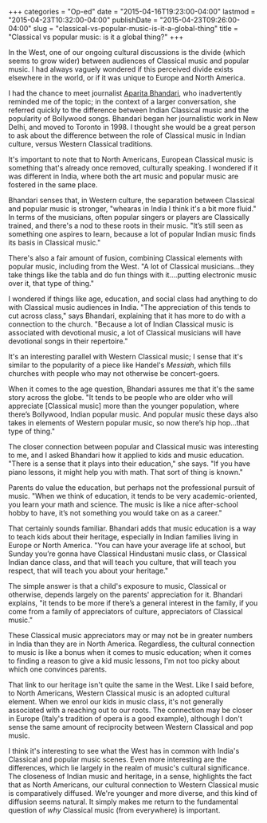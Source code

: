 +++
categories = "Op-ed"
date = "2015-04-16T19:23:00-04:00"
lastmod = "2015-04-23T10:32:00-04:00"
publishDate = "2015-04-23T09:26:00-04:00"
slug = "classical-vs-popular-music-is-it-a-global-thing"
title = "Classical vs popular music: is it a global thing?"
+++

In the West, one of our ongoing cultural discussions is the divide (which seems to grow wider) between audiences of Classical music and popular music. I had always vaguely wondered if this perceived divide exists elsewhere in the world, or if it was unique to Europe and North America. 

I had the chance to meet journalist [Aparita Bhandari](http://www.aparita.com/), who inadvertently reminded me of the topic; in the context of a larger conversation, she referred quickly to the difference between Indian Classical music and the popularity of Bollywood songs. Bhandari began her journalistic work in New Delhi, and moved to Toronto in 1998. I thought she would be a great person to ask about the difference between the role of Classical music in Indian culture, versus Western Classical traditions.

It's important to note that to North Americans, European Classical music is something that's already once removed, culturally speaking. I wondered if it was different in India, where both the art music and popular music are fostered in the same place.

Bhandari senses that, in Western culture, the separation between Classical and popular music is stronger, "whearas in India I think it's a bit more fluid." In terms of the musicians, often popular singers or players are Classically trained, and there's a nod to these roots in their music. "It’s still seen as something one aspires to learn, because a lot of popular Indian music finds its basis in Classical music."

There's also a fair amount of fusion, combining Classical elements with popular music, including from the West. "A lot of Classical musicians...they take things like the tabla and do fun things with it….putting electronic music over it, that type of thing."

I wondered if things like age, education, and social class had anything to do with Classical music audiences in India. "The appreciation of this tends to cut across class," says Bhandari, explaining that it has more to do with a connection to the church. "Because a lot of Indian Classical music is associated with devotional music, a lot of Classical musicians will have devotional songs in their repertoire."

It's an interesting parallel with Western Classical music; I sense that it's similar to the popularity of a piece like Handel's *Messiah*, which fills churches with people who may not otherwise be concert-goers.

When it comes to the age question, Bhandari assures me that it's the same story across the globe. "It tends to be people who are older who will appreciate [Classical music] more than the younger population, where there’s Bollywood, Indian popular music. And popular music these days also takes in elements of Western popular music, so now there’s hip hop...that type of thing."

The closer connection between popular and Classical music was interesting to me, and I asked Bhandari how it applied to kids and music education. "There is a sense that it plays into their education," she says. "If you have piano lessons, it might help you with math. That sort of thing is known." 

Parents do value the education, but perhaps not the professional pursuit of music. "When we think of education, it tends to be very academic-oriented, you learn your math and science. The music is like a nice after-school hobby to have, it’s not something you would take on as a career."

That certainly sounds familiar. Bhandari adds that music education is a way to teach kids about their heritage, especially in Indian families living in Europe or North America. "You can have your average life at school, but Sunday you’re gonna have Classical Hindustani music class, or Classical Indian dance class, and that will teach you culture, that will teach you respect, that will teach you about your heritage."

The simple answer is that a child's exposure to music, Classical or otherwise, depends largely on the parents' appreciation for it. Bhandari explains, "it tends to be more if there’s a general interest in the family, if you come from a family of appreciators of culture, appreciators of Classical music."

These Classical music appreciators may or may not be in greater numbers in India than they are in North America. Regardless, the cultural connection to music is like a bonus when it comes to music education; when it comes to finding a reason to give a kid music lessons, I'm not too picky about which one convinces parents.

That link to our heritage isn't quite the same in the West. Like I said before, to North Americans, Western Classical music is an adopted cultural element. When we enrol our kids in music class, it's not generally associated with a reaching out to our roots. The connection may be closer in Europe (Italy's tradition of opera is a good example), although I don't sense the same amount of reciprocity between Western Classical and pop music.

I think it's interesting to see what the West has in common with India's Classical and popular music scenes. Even more interesting are the differences, which lie largely in the realm of music's cultural significance. The closeness of Indian music and heritage, in a sense, highlights the fact that as North Americans, our cultural connection to Western Classical music is comparatively diffused. We're younger and more diverse, and this kind of diffusion seems natural. It simply makes me return to the fundamental question of *why* Classical music (from everywhere) is important.
